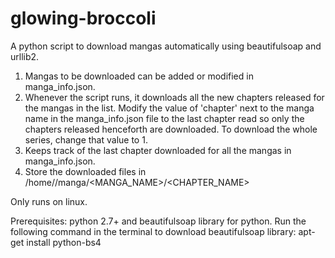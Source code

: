 ﻿# glowing-broccoli
A python script to download mangas automatically using beautifulsoap and urllib2.
1. Mangas to be downloaded can be added or modified in manga_info.json.
2. Whenever the script runs, it downloads all the new chapters released for the mangas in the list. Modify the value of 'chapter' next to the manga name in the manga_info.json file to the last chapter read so only the chapters released henceforth are downloaded. To download the whole series, change that value to 1.
3. Keeps track of the last chapter downloaded for all the mangas in manga_info.json.
4. Store the downloaded files in /home/<USERE>/manga/<MANGA_NAME>/<CHAPTER_NAME>

Only runs on linux.

Prerequisites: python 2.7+ and beautifulsoap library for python.
Run the following command in the terminal to download beautifulsoap library:
apt-get install python-bs4
